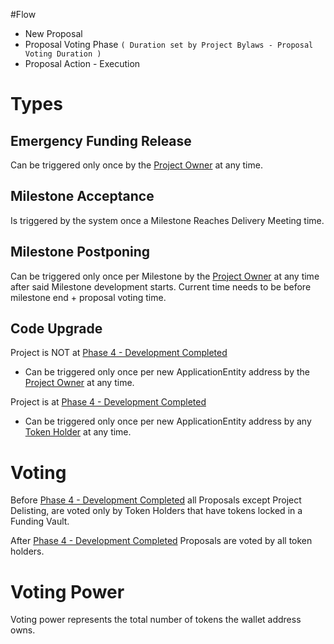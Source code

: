 #Flow
- New Proposal
- Proposal Voting Phase `( Duration set by Project Bylaws - Proposal Voting Duration )`
- Proposal Action - Execution

# Types

## Emergency Funding Release
Can be triggered only once by the [Project Owner](#project-owner) at any time.

## Milestone Acceptance
Is triggered by the system once a Milestone Reaches Delivery Meeting time.

## Milestone Postponing
Can be triggered only once per Milestone by the [Project Owner](#project-owner) at any time after said Milestone development starts. Current time needs to be before milestone end + proposal voting time.

## Code Upgrade

Project is NOT at [Phase 4 - Development Completed](./bbt_roadmap/#phase-4-development-completed)

- Can be triggered only once per new ApplicationEntity address by the [Project Owner](#project-owner) at any time.

Project is at [Phase 4 - Development Completed](./bbt_roadmap/#phase-4-development-completed)

- Can be triggered only once per new ApplicationEntity address by any [Token Holder](/project_specs/#investor-token-holder) at any time.

# Voting
Before [Phase 4 - Development Completed](./bbt_roadmap/#phase-4-development-completed) all Proposals except Project Delisting, are voted only by Token Holders that have tokens locked in a Funding Vault.

After [Phase 4 - Development Completed](./bbt_roadmap/#phase-4-development-completed) Proposals are voted by all token holders.

# Voting Power
Voting power represents the total number of tokens the wallet address owns.

